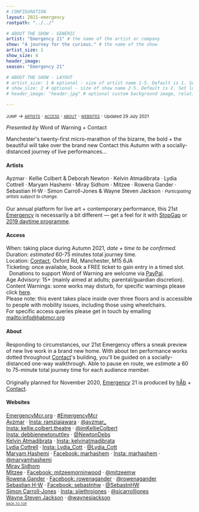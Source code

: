 ```yaml
---
# CONFIGURATION
layout: 2021-emergency
rootpath: "../../"

# ABOUT THE SHOW - GENERIC
artist: "Emergency 21" # the name of the artist or company
show: "A journey for the curious." # the name of the show
artist_size: 1
show_size: 4
header_image:  
season: "Emergency 21"

# ABOUT THE SHOW - LAYOUT
# artist_size: 1 # optional - size of artist name 1-5. Default is 1. Set longer names to lower values
# show_size: 2 # optional - size of show name 2-5. Default is 2. Set longer names to lower values
# header_image: "header.jpg" # optional custom background image, relative to current page

---
```

<span style='font-variant: small-caps'>jump → [artists](/current/2021-emergency/#artists) · [access](/current/2021-emergency/#access) · [about](/current/2021-emergency/#about) · [websites](/current/2021-emergency/#websites)</span> · <small>Updated 29 July 2021</small>     
        
*Presented by* Word of Warning *+* Contact        
        
Manchester's twenty-first micro-marathon of the bizarre, the bold + the beautiful will take over the brand new Contact this Autumn with a socially-distanced journey of live performances…         
        
#### Artists       
Ayzmar · Kellie Colbert & Deborah Newton · Kelvin Atmadibrata · Lydia Cottrell · Maryam Hashemi · Miray Sidhom · Mitzee · Rowena Gander · Sebastian H-W · Simon Carroll-Jones & Wayne Steven Jackson · <small>*Participating artists subject to change.*</small><br><br>Our annual platform for live art + contemporary performance, this 21st [Emergency](/hab/emergency) is necessarily a bit different — get a feel for it with [StopGap](/archive/2020-emergencystopgap) or [2019 daytime programme](/archive/2019-emergency/daytime).         
        
#### Access            
When: taking place during Autumn 2021, *date + time to be confirmed.*<br>Duration: *estimated* 60-75 minutes total journey time.<br>Location: <a href="http://contactmcr.com" target="_blank">Contact</a>, Oxford Rd, Manchester, M15 6JA<br>Ticketing: once available, book a FREE ticket to gain entry in a timed slot.<br>&nbsp;&nbsp;Donations to support Word of Warning are welcome via <a href="http://paypal.me/warnmcr" target="_blank">PayPal</a>.<br>Age Advisory: 15+ (mainly aimed at adults; parental/guardian discretion).<br>Content Warnings: some works may disturb, for specific warnings please click [here](/warnings).<br>Please note: this event takes place inside over three floors and is accessible to people with mobility issues, including those using wheelchairs.<br>For specific access queries please get in touch by emailing <mailto:info@habmcr.org>         
         
#### About         
Responding to circumstances, our 21st Emergency offers a sneak preview of new live work in a brand new home. With about ten performance works dotted throughout <a href="http://contactmcr.com" target="_blank">Contact</a>'s building, you'll be guided on a socially-distanced one-way walkthrough. Able to pause en route, we *estimate* a 60 to 75-minute total journey time for each audience member.<br><br>Originally planned for November 2020, [Emergency](/hab/emergency) 21 is produced by [hÅb](/hab) + <a href="http://contactmcr.com" target="_blank">Contact</a>.     
        
#### Websites         
<a href="http://emergencymcr.org" target="_blank">EmergencyMcr.org</a> · <a href="http://twitter.com/hashtag/EmergencyMcr" target="_blank">#EmergencyMcr</a><br>
<a href="http://ayzmar.com" target="_blank">Ayzmar</a> · <a href="http://instagram.com/ramziajawara" target="_blank">Insta: ramziajawara</a> · <a href="http://twitter.com/ayzmar_" target="_blank">@ayzmar_</a><br><a href="http://instagram.com/kellie.colbert.theatre" target="_blank">Insta: kellie.colbert.theatre</a> · <a href="http://twitter.com/imKellieColbert" target="_blank">@imKellieColbert</a><br><a href="http://instagram.com/debbienewtonuttley" target="_blank">Insta: debbienewtonuttley</a> · <a href="http://twitter.com/NewtonDebs" target="_blank">@NewtonDebs</a><br><a href="http://kelvinatmadibrata.com" target="_blank">Kelvin Atmadibrata</a> · <a href="http://instagram.com/kelvinatmadibrata" target="_blank">Insta: kelvinatmadibrata</a><br><a href="http://lydia-cottrell.com" target="_blank">Lydia Cottrell</a> · <a href="http://instagram.com/Lydia_Cott" target="_blank">Insta: Lydia_Cott</a> · <a href="http://twitter.com/Lydia_Cott" target="_blank">@Lydia_Cott</a><br><a href="http://maryamhashemi.com" target="_blank">Maryam Hashemi</a> · <a href="http://facebook.com/marhashem" target="_blank">Facebook: marhashem</a> · <a href="http://instagram.com/marhashem" target="_blank">Insta: marhashem</a> · <a href="http://twitter.com/maryamhashemi" target="_blank">@maryamhashemi</a><br><a href="https://contactmcr.com/news/adam-ali-and-miray-sidhom-new-seed-commissions" target="_blank">Miray Sidhom</a><br><a href="http://deadpig.org.uk/mitzee" target="_blank">Mitzee</a> · <a href="http://facebook.com/mitzeemorninwood" target="_blank">Facebook: mitzeemorninwood</a> · <a href="http://twitter.com/mitzeemw" target="_blank">@mitzeemw</a><br><a href="http://rowenagander.com" target="_blank">Rowena Gander</a> · <a href="http://facebook.com/rowenagander" target="_blank">Facebook: rowenagander</a> · <a href="http://twitter.com/rowenagander" target="_blank">@rowenagander</a><br><a href="http://sebastnhw.wixsite.com/home" target="_blank">Sebastian H-W</a> · <a href="http://facebook.com/sebastnhw" target="_blank">Facebook: sebastnhw</a> · <a href="http://twitter.com/SebastnHW" target="_blank">@SebastnHW</a><br><a href="http://simonjonestheatremaker.com" target="_blank">Simon Carroll-Jones</a> · <a href="http://instagram.com/sijethrojones" target="_blank">Insta: sijethrojones</a> · <a href="http://twitter.com/sicarrolljones" target="_blank">@sicarrolljones</a><br><a href=" http://waynestevenjackson.co.uk" target="_blank">Wayne Steven Jackson</a> · <a href="http://twitter.com/waynesjackson" target="_blank">@waynesjackson</a>                
<small><span style='font-variant: small-caps'>[back to top](/current/2021-emergency)</span></small>
